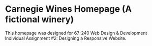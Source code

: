# Carnegie Wines Homepage (A fictional winery)

This homepage was designed for 67-240 Web Design & Development Individual Assignment #2: Designing a Responsive Website.
